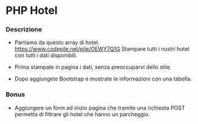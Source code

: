 # PHP Hotel

### Descrizione

- Partiamo da questo array di hotel. https://www.codepile.net/pile/OEWY7Q1G
  Stampare tutti i nostri hotel con tutti i dati disponibili.

- Prima stampate in pagina i dati, senza preoccuparvi dello stile.

- Dopo aggiungete Bootstrap e mostrate le informazioni con una tabella.

### Bonus

- Aggiungere un form ad inizio pagina che tramite una richiesta POST permetta di filtrare gli hotel che hanno un parcheggio.
